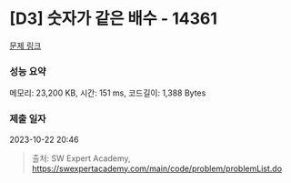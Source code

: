 # [D3] 숫자가 같은 배수 - 14361 

[문제 링크](https://swexpertacademy.com/main/code/problem/problemDetail.do?contestProbId=AYCnY9Kqu6YDFARx) 

### 성능 요약

메모리: 23,200 KB, 시간: 151 ms, 코드길이: 1,388 Bytes

### 제출 일자

2023-10-22 20:46



> 출처: SW Expert Academy, https://swexpertacademy.com/main/code/problem/problemList.do